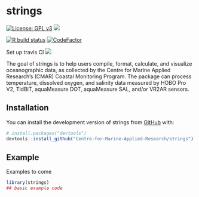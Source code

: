 
<!-- README.md is generated from README.Rmd. Please edit that file -->

# strings

<!-- badges: start -->

[![License: GPL
v3](https://img.shields.io/badge/License-GPLv3-blue.svg)](https://www.gnu.org/licenses/gpl-3.0)
[![](https://img.shields.io/badge/devel%20version-1.3.3-blue.svg)](https://github.com/centre-for-marine-applied-research/strings)

[![R build
status](https://github.com/centre-for-marine-applied-research/strings/workflows/R-CMD-check/badge.svg)](https://github.com/centre-for-marine-applied-research/strings/actions)
[![CodeFactor](https://www.codefactor.io/repository/github/centre-for-marine-applied-research/strings/badge)](https://www.codefactor.io/repository/github/centre-for-marine-applied-research/strings)

Set up travis CI
[![](https://travis-ci.org/centre-for-marine-applied-research/strings.svg?branch=master)](https://travis-ci.org/centre-for-marine-applied-research/strings)

<!-- badges: end -->

The goal of strings is to help users compile, format, calculate, and
visualize oceanographic data, as collected by the Centre for Marine
Applied Research’s (CMAR) Coastal Monitoring Program. The package can
process temperature, dissolved oxygen, and salinity data measured by
HOBO Pro V2, TidBiT, aquaMeasure DOT, aquaMeasure SAL, and/or VR2AR
sensors.

## Installation

You can install the development version of strings from
[GitHub](https://github.com/) with:

``` r
# install.packages("devtools")
devtools::install_github("Centre-for-Marine-Applied-Research/strings")
```

## Example

Examples to come

``` r
library(strings)
## basic example code
```
